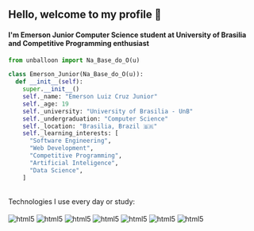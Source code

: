 ## Hello, welcome to my profile 👋
#### I'm Emerson Junior Computer Science student at University of Brasilia and Competitive Programming enthusiast
```python
from unballoon import Na_Base_do_O(u)

class Emerson_Junior(Na_Base_do_O(u)):
  def __init__(self):
    super.__init__()
    self._name: "Emerson Luiz Cruz Junior"
    self._age: 19
    self._university: "University of Brasilia - UnB"
    self._undergraduation: "Computer Science"
    self._location: "Brasilia, Brazil 🇧🇷"
    self._learning_interests: [
      "Software Engineering",
      "Web Development",
      "Competitive Programming",
      "Artificial Inteligence",
      "Data Science",
    ]
```

<br>
Technologies I use every day or study:

<div id="techs"><br>
  <img align="center" alt="html5" src="https://img.shields.io/badge/TypeScript-007ACC?style=for-the-badge&logo=typescript&logoColor=white">
  <img align="center" alt="html5" src="https://img.shields.io/badge/JavaScript-F7DF1E?style=for-the-badge&logo=javascript&logoColor=black">
  <img align="center" alt="html5" src="https://img.shields.io/badge/Node.js-43853D?style=for-the-badge&logo=node.js&logoColor=white">
  <img align="center" alt="html5" src="https://img.shields.io/badge/Python-FFD43B?style=for-the-badge&logo=python&logoColor=blue">
  <img align="center" alt="html5" src="https://img.shields.io/badge/C%2B%2B-00599C?style=for-the-badge&logo=c%2B%2B&logoColor=white">
  <img align="center" alt="html5" src="https://img.shields.io/badge/Java-ED8B00?style=for-the-badge&logo=openjdk&logoColor=white">
  <img align="center" alt="html5" src="https://img.shields.io/badge/Rust-000000?style=for-the-badge&logo=rust&logoColor=white">
</div>
